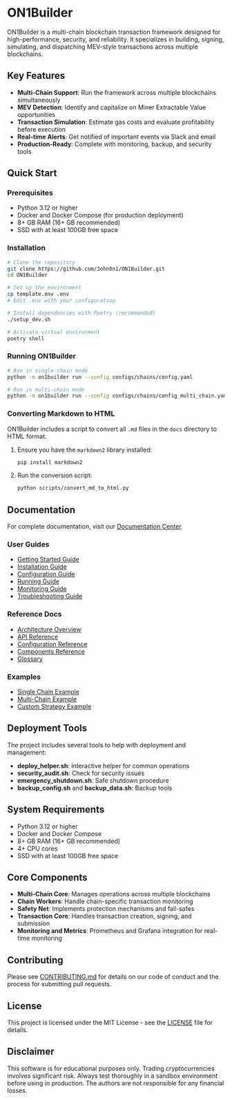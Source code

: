 # ON1Builder

ON1Builder is a multi-chain blockchain transaction framework designed for high-performance, security, and reliability. It specializes in building, signing, simulating, and dispatching MEV-style transactions across multiple blockchains.

## Key Features

- **Multi-Chain Support**: Run the framework across multiple blockchains simultaneously
- **MEV Detection**: Identify and capitalize on Miner Extractable Value opportunities
- **Transaction Simulation**: Estimate gas costs and evaluate profitability before execution
- **Real-time Alerts**: Get notified of important events via Slack and email
- **Production-Ready**: Complete with monitoring, backup, and security tools

## Quick Start

### Prerequisites

- Python 3.12 or higher
- Docker and Docker Compose (for production deployment)
- 8+ GB RAM (16+ GB recommended)
- SSD with at least 100GB free space

### Installation

```bash
# Clone the repository
git clone https://github.com/John0n1/ON1Builder.git
cd ON1Builder

# Set up the environment
cp template.env .env
# Edit .env with your configuration

# Install dependencies with Poetry (recommended)
./setup_dev.sh

# Activate virtual environment
poetry shell
```

### Running ON1Builder

```bash
# Run in single-chain mode
python -m on1builder run --config configs/chains/config.yaml

# Run in multi-chain mode
python -m on1builder run --config configs/chains/config_multi_chain.yaml
```

### Converting Markdown to HTML

ON1Builder includes a script to convert all `.md` files in the `docs` directory to HTML format.

1. Ensure you have the `markdown2` library installed:
   ```bash
   pip install markdown2
   ```

2. Run the conversion script:
   ```bash
   python scripts/convert_md_to_html.py
   ```

## Documentation

For complete documentation, visit our [Documentation Center](docs/index.md).

### User Guides

- [Getting Started Guide](docs/guides/getting_started.md)
- [Installation Guide](docs/guides/installation.md)
- [Configuration Guide](docs/guides/configuration.md)
- [Running Guide](docs/guides/running.md)
- [Monitoring Guide](docs/guides/monitoring.md)
- [Troubleshooting Guide](docs/guides/troubleshooting.md)

### Reference Docs

- [Architecture Overview](docs/reference/architecture.md)
- [API Reference](docs/reference/api.md)
- [Configuration Reference](docs/reference/configuration_reference.md)
- [Components Reference](docs/reference/components.md)
- [Glossary](docs/reference/glossary.md)

### Examples

- [Single Chain Example](docs/examples/single_chain_example.md)
- [Multi-Chain Example](docs/examples/multi_chain_example.md)
- [Custom Strategy Example](docs/examples/custom_strategy_example.md)

## Deployment Tools

The project includes several tools to help with deployment and management:

- **deploy_helper.sh**: Interactive helper for common operations
- **security_audit.sh**: Check for security issues
- **emergency_shutdown.sh**: Safe shutdown procedure
- **backup_config.sh** and **backup_data.sh**: Backup tools

## System Requirements

- Python 3.12 or higher
- Docker and Docker Compose
- 8+ GB RAM (16+ GB recommended)
- 4+ CPU cores
- SSD with at least 100GB free space

## Core Components

- **Multi-Chain Core**: Manages operations across multiple blockchains
- **Chain Workers**: Handle chain-specific transaction monitoring
- **Safety Net**: Implements protection mechanisms and fail-safes
- **Transaction Core**: Handles transaction creation, signing, and submission
- **Monitoring and Metrics**: Prometheus and Grafana integration for real-time monitoring

## Contributing

Please see [CONTRIBUTING.md](CONTRIBUTING.md) for details on our code of conduct and the process for submitting pull requests.

## License

This project is licensed under the MIT License - see the [LICENSE](LICENSE) file for details.

## Disclaimer

This software is for educational purposes only. Trading cryptocurrencies involves significant risk. Always test thoroughly in a sandbox environment before using in production. The authors are not responsible for any financial losses.
